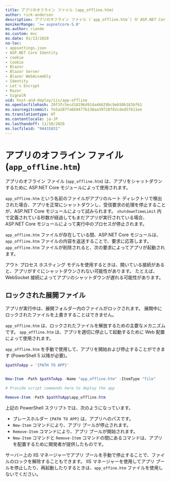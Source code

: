 ```yaml
---
title: アプリのオフライン ファイル (app_offline.htm)
author: rick-anderson
description: アプリのオフライン ファイル (`app_offline.htm`) が ASP.NET Core モジュールでどのように機能するかについて説明します。
monikerRange: '>= aspnetcore-5.0'
ms.author: riande
ms.custom: mvc
ms.date: 01/13/2020
no-loc:
- appsettings.json
- ASP.NET Core Identity
- cookie
- Cookie
- Blazor
- Blazor Server
- Blazor WebAssembly
- Identity
- Let's Encrypt
- Razor
- SignalR
uid: host-and-deploy/iis/app-offline
ms.openlocfilehash: 29f3fc5ecd18196d914a46629bc9eb50b183bf61
ms.sourcegitcommit: fe5a287fa6b9477b130aa39728f82cdad57611ee
ms.translationtype: HT
ms.contentlocale: ja-JP
ms.lasthandoff: 11/10/2020
ms.locfileid: "94431031"
---
```

# <a name="app-offline-file-app_offlinehtm"></a>アプリのオフライン ファイル (`app_offline.htm`)

アプリのオフライン ファイル (`app_offline.htm`) は、アプリをシャットダウンするために ASP.NET Core モジュールによって使用されます。

`app_offline.htm` という名前のファイルがアプリのルート ディレクトリで検出された場合、アプリを正常にシャットダウンし、受信要求の処理を停止することが、ASP.NET Core モジュールによって試みられます。 `shutdownTimeLimit` 内で定義されている秒数が経過してもまだアプリが実行されている場合、ASP.NET Core モジュールによって実行中のプロセスが停止されます。

`app_offline.htm` ファイルが存在している間、ASP.NET Core モジュールは、`app_offline.htm` ファイルの内容を返送することで、要求に応答します。 `app_offline.htm` ファイルが削除されると、次の要求によってアプリが起動されます。

アウト プロセス ホスティング モデルを使用するときは、開いている接続があると、アプリがすぐにシャットダウンされない可能性があります。 たとえば、WebSocket 接続によってアプリのシャットダウンが遅れる可能性があります。

## <a name="locked-deployment-files"></a>ロックされた展開ファイル

アプリが実行中は、展開フォルダー内のファイルがロックされます。 展開中にロックされたファイルを上書きすることはできません。

`app_offline.htm` は、ロックされたファイルを解放するための主要なメカニズムです。 `app_offline.htm` は、アプリを適切に停止して起動するために Web 配置によって使用されます。

`app_offline.htm` を手動で使用して、アプリを開始および停止することができます (PowerShell 5 以降が必要)。

```powershell
$pathToApp = '{PATH TO APP}'


New-Item -Path $pathToApp -Name "app_offline.htm" -ItemType "file"

# Provide script commands here to deploy the app

Remove-Item -Path $pathToApp\app_offline.htm
```

上記の PowerShell スクリプトでは、次のようになっています。

* プレースホルダー `{PATH TO APP}` は、アプリへのパスです。
* `New-Item` コマンドにより、アプリ プールが停止されます。
* `Remove-Item` コマンドにより、アプリ プールが開始されます。
* `New-Item` コマンドと `Remove-Item` コマンドの間にあるコマンドは、アプリを配置するために開発者が提供したものです。

サーバー上の IIS マネージャーでアプリ プールを手動で停止することで、ファイルのロックを解除することもできます。 IIS マネージャーを使用してアプリ プールを停止したり、再起動したりするときは、`app_offine.htm` ファイルを使用しないでください。
